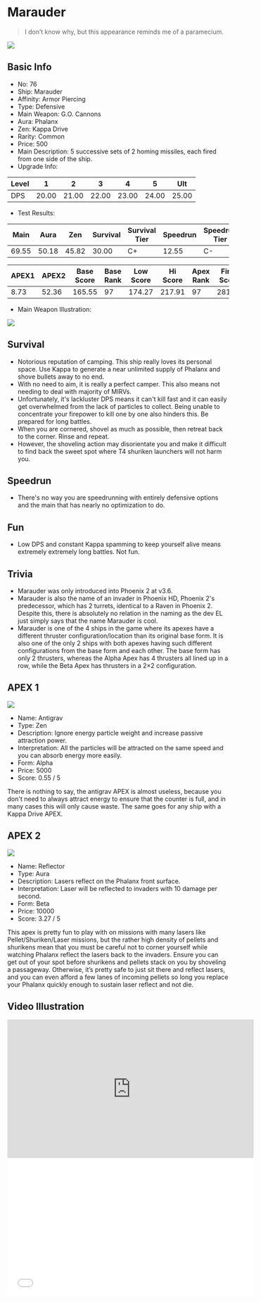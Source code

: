 # Marauder

> I don’t know why, but this appearance reminds me of a paramecium.

<img src="/ships/ship_76.png" style={{zoom:1}}/>

## Basic Info

- No: 76
- Ship: Marauder
- Affinity: Armor Piercing
- Type: Defensive
- Main Weapon: G.O. Cannons
- Aura: Phalanx
- Zen: Kappa Drive
- Rarity: Common
- Price: 500
- Main Description: 5 successive sets of 2 homing missiles, each fired from one side of the ship.
- Upgrade Info: 

| Level | 1 | 2 | 3 | 4 | 5 | Ult |
|--|--|--|--|--|--|--|
| DPS | 20.00 | 21.00 | 22.00 | 23.00 | 24.00 | 25.00 |

- Test Results: 

| Main | Aura | Zen | Survival | Survival Tier | Speedrun | Speedrun Tier | Fun | Fun Tier |
|--|--|--|--|--|--|--|--|--|
| 69.55 | 50.18 | 45.82 | 30.00 | C+ | 12.55 | C- | 20.73 | C- |

| APEX1 | APEX2 | Base Score | Base Rank | Low Score | Hi Score | Apex Rank | Final Score | FinalRank |
|--|--|--|--|--|--|--|--|--|
| 8.73 | 52.36 | 165.55 | 97 | 174.27 | 217.91 | 97 | 281.18 | 97 |

- Main Weapon Illustration:

<img src="/illustration/main_76.gif" style={{zoom:1}}/>

## Survival

- Notorious reputation of camping. This ship really loves its personal space. Use Kappa to generate a near unlimited supply of Phalanx and shove bullets away to no end.
- With no need to aim, it is really a perfect camper. This also means not needing to deal with majority of MIRVs.
- Unfortunately, it's lackluster DPS means it can't kill fast and it can easily get overwhelmed from the lack of particles to collect. Being unable to concentrate your firepower to kill one by one also hinders this. Be prepared for long battles.
- When you are cornered, shovel as much as possible, then retreat back to the corner. Rinse and repeat.
- However, the shoveling action may disorientate you and make it difficult to find back the sweet spot where T4 shuriken launchers will not harm you.

## Speedrun

- There's no way you are speedrunning with entirely defensive options and the main that has nearly no optimization to do.

## Fun

- Low DPS and constant Kappa spamming to keep yourself alive means extremely extremely long battles. Not fun.

## Trivia

- Marauder was only introduced into Phoenix 2 at v3.6.
- Marauder is also the name of an invader in Phoenix HD, Phoenix 2's predecessor, which has 2 turrets, identical to a Raven in Phoenix 2. Despite this, there is absolutely no relation in the naming as the dev EL just simply says that the name Marauder is cool.
- Marauder is one of the 4 ships in the game where its apexes have a different thruster configuration/location than its original base form. It is also one of the only 2 ships with both apexes having such different configurations from the base form and each other. The base form has only 2 thrusters, whereas the Alpha Apex has 4 thrusters all lined up in a row, while the Beta Apex has thrusters in a 2×2 configuration.

## APEX 1

<img src="/ships/ship_76_apex_1.png" style={{zoom:1}}/>

- Name: Antigrav
- Type: Zen
- Description: Ignore energy particle weight and increase passive attraction power.
- Interpretation: All the particles will be attracted on the same speed and you can absorb energy more easily.
- Form: Alpha
- Price: 5000
- Score: 0.55 / 5

There is nothing to say, the antigrav APEX is almost useless, because you don't need to always attract energy to ensure that the counter is full, and in many cases this will only cause waste. The same goes for any ship with a Kappa Drive APEX.

## APEX 2

<img src="/ships/ship_76_apex_2.png" style={{zoom:1}}/>

- Name: Reflector
- Type: Aura
- Description: Lasers reflect on the Phalanx front surface.
- Interpretation: Laser will be reflected to invaders with 10 damage per second.
- Form: Beta
- Price: 10000
- Score: 3.27 / 5

This apex is pretty fun to play with on missions with many lasers like Pellet/Shuriken/Laser missions, but the rather high density of pellets and shurikens mean that you must be careful not to corner yourself while watching Phalanx reflect the lasers back to the invaders. Ensure you can get out of your spot before shurikens and pellets stack on you by shoveling a passageway. Otherwise, it’s pretty safe to just sit there and reflect lasers, and you can even afford a few lanes of incoming pellets so long you replace your Phalanx quickly enough to sustain laser reflect and not die.

## Video Illustration

<iframe width="560" height="315" src="https://www.youtube.com/embed/31VGNdDNLEA?si=ITngw03oZrl9kEu5" title="YouTube video player" frameborder="0" allow="accelerometer; autoplay; clipboard-write; encrypted-media; gyroscope; picture-in-picture; web-share" referrerpolicy="strict-origin-when-cross-origin" allowfullscreen></iframe>

<br/>

<iframe width="560" height="315" src="//player.bilibili.com/player.html?aid=778517242&bvid=BV1Vy4y1R792&cid=984695735&p=1&autoplay=false" scrolling="no" border="0" frameborder="no" allow="accelerometer; autoplay; clipboard-write; encrypted-media; gyroscope; picture-in-picture; web-share" framespacing="0" allowfullscreen="true"> </iframe>